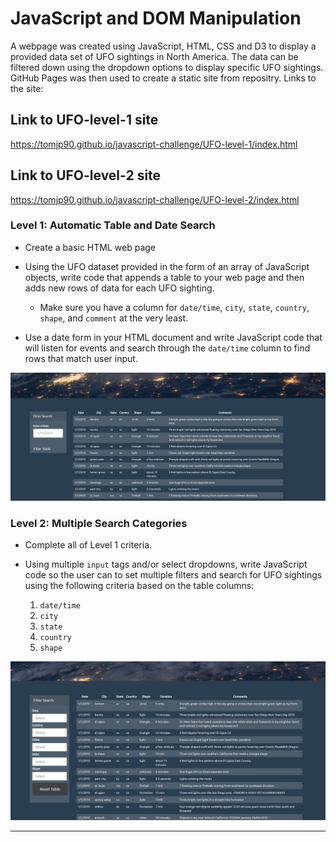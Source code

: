 # JavaScript and DOM Manipulation
A webpage was created using JavaScript, HTML, CSS and D3 to display a provided data set of UFO sightings in North America. The data can be filtered down using the dropdown options to display specific UFO sightings. GitHub Pages was then used to create a static site from repositry. 
Links to the site:

## Link to UFO-level-1 site
https://tomjp90.github.io/javascript-challenge/UFO-level-1/index.html

## Link to UFO-level-2 site
https://tomjp90.github.io/javascript-challenge/UFO-level-2/index.html

### Level 1: Automatic Table and Date Search

* Create a basic HTML web page

* Using the UFO dataset provided in the form of an array of JavaScript objects, write code that appends a table to your web page and then adds new rows of data for each UFO sighting.

  * Make sure you have a column for `date/time`, `city`, `state`, `country`, `shape`, and `comment` at the very least.

* Use a date form in your HTML document and write JavaScript code that will listen for events and search through the `date/time` column to find rows that match user input.

![Images/ufo-1.JPG](images/ufo-1.JPG)

### Level 2: Multiple Search Categories 

* Complete all of Level 1 criteria.

* Using multiple `input` tags and/or select dropdowns, write JavaScript code so the user can to set multiple filters and search for UFO sightings using the following criteria based on the table columns:

  1. `date/time`
  2. `city`
  3. `state`
  4. `country`
  5. `shape`

![Images/ufo-2.JPG](images/ufo-2.JPG)
- - -




